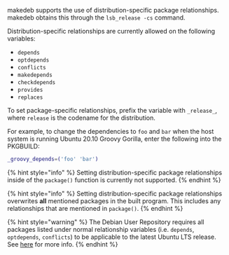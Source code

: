 makedeb supports the use of distribution-specific package relationships. makedeb obtains this through the `lsb_release -cs` command.

Distribution-specific relationships are currently allowed on the following variables:

- `depends`
- `optdepends`
- `conflicts`
- `makedepends`
- `checkdepends`
- `provides`
- `replaces`

To set package-specific relationships, prefix the variable with `_release_`, where `release` is the codename for the distribution.

For example, to change the dependencies to `foo` and `bar` when the host system is running Ubuntu 20.10 Groovy Gorilla, enter the following into the PKGBUILD:

```sh
_groovy_depends=('foo' 'bar')
```

{% hint style="info" %}
Setting distribution-specific package relationships inside of the `package()` function is currently not supported.
{% endhint %}

{% hint style="info" %}
Setting distribution-specific package relationships overwrites **all** mentioned packages in the built program. This includes any relationships that are mentioned in `package()`.
{% endhint %}

{% hint style="warning" %}
The Debian User Repository requires all packages listed under normal relationship variables (i.e. `depends`, `optdepends`, `conflicts`) to be applicable to the latest Ubuntu LTS release. See [here](/dur/dur-user-guidelines/package-relationships.md) for more info.
{% endhint %}

